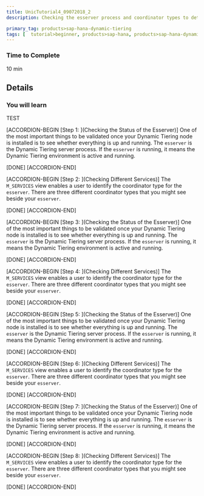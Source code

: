 ```yaml
---
title: UnicTutorial4_09072018_2
description: Checking the esserver process and coordinator types to determine if Dynamic Tiering is running and if extended storage is created and running.

primary_tag: products>sap-hana-dynamic-tiering
tags: [  tutorial>beginner, products>sap-hana, products>sap-hana-dynamic-tiering, products>sap-hana-studio, products>sap-hana-cockpit, topic>big-data, topic>sql ]
---
```

### Time to Complete
10 min

## Details
### You will learn
TEST


[ACCORDION-BEGIN [Step 1: ](Checking the Status of the Esserver)]
One of the most important things to be validated once your Dynamic Tiering node is installed is to see whether everything is up and running. The `esserver` is the Dynamic Tiering server process. If the `esserver` is running, it means the Dynamic Tiering environment is active and running.

[DONE]
[ACCORDION-END]


[ACCORDION-BEGIN [Step 2: ](Checking Different Services)]
The `M_SERVICES` view enables a user to identify the coordinator type for the `esserver`. There are three different coordinator types that you might see beside your `esserver`.


[DONE]
[ACCORDION-END]

[ACCORDION-BEGIN [Step 3: ](Checking the Status of the Esserver)]
One of the most important things to be validated once your Dynamic Tiering node is installed is to see whether everything is up and running. The `esserver` is the Dynamic Tiering server process. If the `esserver` is running, it means the Dynamic Tiering environment is active and running.

[DONE]
[ACCORDION-END]


[ACCORDION-BEGIN [Step 4: ](Checking Different Services)]
The `M_SERVICES` view enables a user to identify the coordinator type for the `esserver`. There are three different coordinator types that you might see beside your `esserver`.


[DONE]
[ACCORDION-END]

[ACCORDION-BEGIN [Step 5: ](Checking the Status of the Esserver)]
One of the most important things to be validated once your Dynamic Tiering node is installed is to see whether everything is up and running. The `esserver` is the Dynamic Tiering server process. If the `esserver` is running, it means the Dynamic Tiering environment is active and running.

[DONE]
[ACCORDION-END]


[ACCORDION-BEGIN [Step 6: ](Checking Different Services)]
The `M_SERVICES` view enables a user to identify the coordinator type for the `esserver`. There are three different coordinator types that you might see beside your `esserver`.


[DONE]
[ACCORDION-END]

[ACCORDION-BEGIN [Step 7: ](Checking the Status of the Esserver)]
One of the most important things to be validated once your Dynamic Tiering node is installed is to see whether everything is up and running. The `esserver` is the Dynamic Tiering server process. If the `esserver` is running, it means the Dynamic Tiering environment is active and running.

[DONE]
[ACCORDION-END]


[ACCORDION-BEGIN [Step 8: ](Checking Different Services)]
The `M_SERVICES` view enables a user to identify the coordinator type for the `esserver`. There are three different coordinator types that you might see beside your `esserver`.


[DONE]
[ACCORDION-END]

